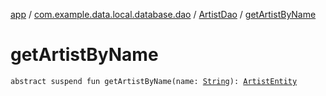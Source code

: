 [app](../../index.md) / [com.example.data.local.database.dao](../index.md) / [ArtistDao](index.md) / [getArtistByName](./get-artist-by-name.md)

# getArtistByName

`abstract suspend fun getArtistByName(name: `[`String`](https://kotlinlang.org/api/latest/jvm/stdlib/kotlin/-string/index.html)`): `[`ArtistEntity`](../../com.example.musicdictionaryandroid.database.entity/-artist-entity/index.md)